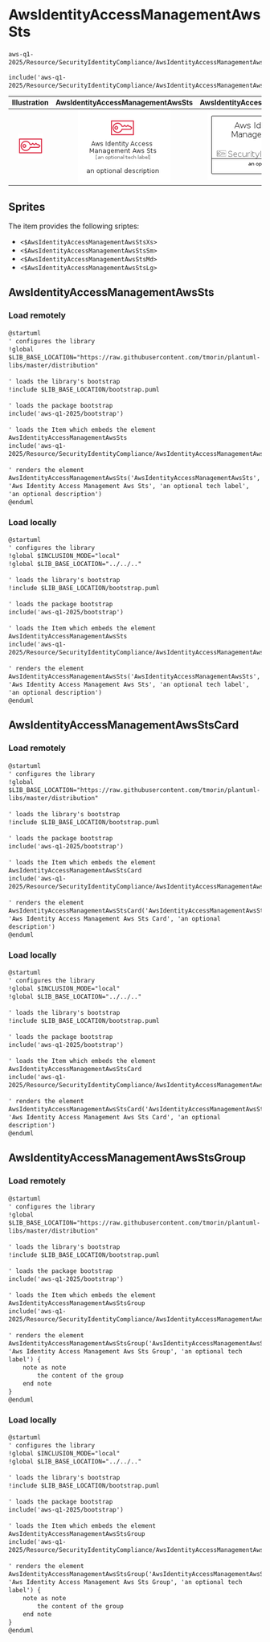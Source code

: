 # AwsIdentityAccessManagementAwsSts


```text
aws-q1-2025/Resource/SecurityIdentityCompliance/AwsIdentityAccessManagementAwsSts
```

```text
include('aws-q1-2025/Resource/SecurityIdentityCompliance/AwsIdentityAccessManagementAwsSts')
```



| Illustration | AwsIdentityAccessManagementAwsSts | AwsIdentityAccessManagementAwsStsCard | AwsIdentityAccessManagementAwsStsGroup |
| :---: | :---: | :---: | :---: |
| ![illustration for Illustration](../../../aws-q1-2025/Resource/SecurityIdentityCompliance/AwsIdentityAccessManagementAwsSts.png) | ![illustration for AwsIdentityAccessManagementAwsSts](../../../aws-q1-2025/Resource/SecurityIdentityCompliance/AwsIdentityAccessManagementAwsSts.Local.png) | ![illustration for AwsIdentityAccessManagementAwsStsCard](../../../aws-q1-2025/Resource/SecurityIdentityCompliance/AwsIdentityAccessManagementAwsStsCard.Local.png) | ![illustration for AwsIdentityAccessManagementAwsStsGroup](../../../aws-q1-2025/Resource/SecurityIdentityCompliance/AwsIdentityAccessManagementAwsStsGroup.Local.png) |



## Sprites
The item provides the following sriptes:

- `<$AwsIdentityAccessManagementAwsStsXs>`
- `<$AwsIdentityAccessManagementAwsStsSm>`
- `<$AwsIdentityAccessManagementAwsStsMd>`
- `<$AwsIdentityAccessManagementAwsStsLg>`





## AwsIdentityAccessManagementAwsSts

### Load remotely
```plantuml
@startuml
' configures the library
!global $LIB_BASE_LOCATION="https://raw.githubusercontent.com/tmorin/plantuml-libs/master/distribution"

' loads the library's bootstrap
!include $LIB_BASE_LOCATION/bootstrap.puml

' loads the package bootstrap
include('aws-q1-2025/bootstrap')

' loads the Item which embeds the element AwsIdentityAccessManagementAwsSts
include('aws-q1-2025/Resource/SecurityIdentityCompliance/AwsIdentityAccessManagementAwsSts')

' renders the element
AwsIdentityAccessManagementAwsSts('AwsIdentityAccessManagementAwsSts', 'Aws Identity Access Management Aws Sts', 'an optional tech label', 'an optional description')
@enduml
```

### Load locally
```plantuml
@startuml
' configures the library
!global $INCLUSION_MODE="local"
!global $LIB_BASE_LOCATION="../../.."

' loads the library's bootstrap
!include $LIB_BASE_LOCATION/bootstrap.puml

' loads the package bootstrap
include('aws-q1-2025/bootstrap')

' loads the Item which embeds the element AwsIdentityAccessManagementAwsSts
include('aws-q1-2025/Resource/SecurityIdentityCompliance/AwsIdentityAccessManagementAwsSts')

' renders the element
AwsIdentityAccessManagementAwsSts('AwsIdentityAccessManagementAwsSts', 'Aws Identity Access Management Aws Sts', 'an optional tech label', 'an optional description')
@enduml
```

## AwsIdentityAccessManagementAwsStsCard

### Load remotely
```plantuml
@startuml
' configures the library
!global $LIB_BASE_LOCATION="https://raw.githubusercontent.com/tmorin/plantuml-libs/master/distribution"

' loads the library's bootstrap
!include $LIB_BASE_LOCATION/bootstrap.puml

' loads the package bootstrap
include('aws-q1-2025/bootstrap')

' loads the Item which embeds the element AwsIdentityAccessManagementAwsStsCard
include('aws-q1-2025/Resource/SecurityIdentityCompliance/AwsIdentityAccessManagementAwsSts')

' renders the element
AwsIdentityAccessManagementAwsStsCard('AwsIdentityAccessManagementAwsStsCard', 'Aws Identity Access Management Aws Sts Card', 'an optional description')
@enduml
```

### Load locally
```plantuml
@startuml
' configures the library
!global $INCLUSION_MODE="local"
!global $LIB_BASE_LOCATION="../../.."

' loads the library's bootstrap
!include $LIB_BASE_LOCATION/bootstrap.puml

' loads the package bootstrap
include('aws-q1-2025/bootstrap')

' loads the Item which embeds the element AwsIdentityAccessManagementAwsStsCard
include('aws-q1-2025/Resource/SecurityIdentityCompliance/AwsIdentityAccessManagementAwsSts')

' renders the element
AwsIdentityAccessManagementAwsStsCard('AwsIdentityAccessManagementAwsStsCard', 'Aws Identity Access Management Aws Sts Card', 'an optional description')
@enduml
```

## AwsIdentityAccessManagementAwsStsGroup

### Load remotely
```plantuml
@startuml
' configures the library
!global $LIB_BASE_LOCATION="https://raw.githubusercontent.com/tmorin/plantuml-libs/master/distribution"

' loads the library's bootstrap
!include $LIB_BASE_LOCATION/bootstrap.puml

' loads the package bootstrap
include('aws-q1-2025/bootstrap')

' loads the Item which embeds the element AwsIdentityAccessManagementAwsStsGroup
include('aws-q1-2025/Resource/SecurityIdentityCompliance/AwsIdentityAccessManagementAwsSts')

' renders the element
AwsIdentityAccessManagementAwsStsGroup('AwsIdentityAccessManagementAwsStsGroup', 'Aws Identity Access Management Aws Sts Group', 'an optional tech label') {
    note as note
        the content of the group
    end note
}
@enduml
```

### Load locally
```plantuml
@startuml
' configures the library
!global $INCLUSION_MODE="local"
!global $LIB_BASE_LOCATION="../../.."

' loads the library's bootstrap
!include $LIB_BASE_LOCATION/bootstrap.puml

' loads the package bootstrap
include('aws-q1-2025/bootstrap')

' loads the Item which embeds the element AwsIdentityAccessManagementAwsStsGroup
include('aws-q1-2025/Resource/SecurityIdentityCompliance/AwsIdentityAccessManagementAwsSts')

' renders the element
AwsIdentityAccessManagementAwsStsGroup('AwsIdentityAccessManagementAwsStsGroup', 'Aws Identity Access Management Aws Sts Group', 'an optional tech label') {
    note as note
        the content of the group
    end note
}
@enduml
```


